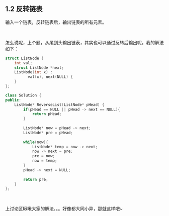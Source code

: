 ## 1.2 反转链表

输入一个链表，反转链表后，输出链表的所有元素。

<br>

怎么说呢，上个题，从尾到头输出链表，其实也可以通过反转后输出呢。我的解法如下：

```cpp
struct ListNode {
    int val;
    struct ListNode *next;
    ListNode(int x) :
          val(x), next(NULL) {
    }
};

class Solution {
public:
    ListNode* ReverseList(ListNode* pHead) {
        if(pHead == NULL || pHead -> next == NULL){
            return pHead;
        }
        
        ListNode* now = pHead -> next;
        ListNode* pre = pHead;
        
        while(now){
            ListNode* temp = now -> next;
            now -> next = pre;
            pre = now;
            now = temp;
        }
        pHead -> next = NULL;
        
        return pre;
    }
};
```

<br>

上讨论区瞅瞅大家的解法。。。好像都大同小异，那就这样吧~